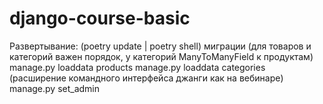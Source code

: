 # django-course-basic

Развертывание:
(poetry update | poetry shell)
миграции
(для товаров и категорий важен порядок, у категорий ManyToManyField к продуктам)
manage.py loaddata products 
manage.py loaddata categories
(расширение командного интерфейса джанги как на вебинаре)
manage.py set_admin

